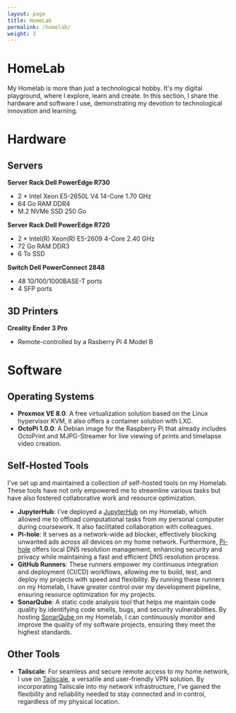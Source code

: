 ```yaml
---
layout: page
title: HomeLab
permalink: /homelab/
weight: 3
---
```


# **HomeLab**
My Homelab is more than just a technological hobby. It's my digital playground, where I explore, learn and create. In this section, I share the hardware and software I use, demonstrating my devotion to technological innovation and learning.


# Hardware
## Servers
**Server Rack Dell PowerEdge R730**
- 2 * Intel Xeon E5-2650L V4 14-Core 1.70 GHz 
- 64 Go RAM DDR4
- M.2 NVMe SSD 250 Go

**Server Rack Dell PowerEdge R720**
- 2 * Intel(R) Xeon(R) E5-2609 4-Core 2.40 GHz
- 72 Go RAM DDR3
- 6 To SSD

**Switch Dell PowerConnect 2848**
- 48 10/100/1000BASE-T ports
- 4 SFP ports

## 3D Printers
**Creality Ender 3 Pro**
- Remote-controlled by a Rasberry Pi 4 Model B

# Software

## Operating Systems
- **Proxmox VE 8.0**: A free virtualization solution based on the Linux hypervisor KVM, it also offers a container solution with LXC.
- **OctoPi 1.0.0**: A Debian image for the Raspberry Pi that already includes OctoPrint and MJPG-Streamer for live viewing of prints and timelapse video creation.

## Self-Hosted Tools

I've set up and maintained a collection of self-hosted tools on my Homelab. These tools have not only empowered me to streamline various tasks but have also fostered collaborative work and resource optimization.

- **JupyterHub**: I've deployed a <a href="https://jupyter.org/hub">JupyterHub</a> on my Homelab, which allowed me to offload computational tasks from my personal computer during coursework. It also facilitated collaboration with colleagues.
- **Pi-hole**: It serves as a network-wide ad blocker, effectively blocking unwanted ads across all devices on my home network. Furthermore, <a href="https://pi-hole.net/">Pi-hole</a> offers local DNS resolution management, enhancing security and privacy while maintaining a fast and efficient DNS resolution process.
- **GitHub Runners**: These runners empower my continuous integration and deployment (CI/CD) workflows, allowing me to build, test, and deploy my projects with speed and flexibility. By running these runners on my Homelab, I have greater control over my development pipeline, ensuring resource optimization for my projects.
- **SonarQube**: A static code analysis tool that helps me maintain code quality by identifying code smells, bugs, and security vulnerabilities. By hosting <a href="https://www.sonarsource.com/products/sonarqube/"> SonarQube </a> on my Homelab, I can continuously monitor and improve the quality of my software projects, ensuring they meet the highest standards.


## Other Tools
- **Tailscale**: For seamless and secure remote access to my home network, I use on <a href="https://tailscale.com/">Tailscale</a>, a versatile and user-friendly VPN solution. By incorporating Tailscale into my network infrastructure, I've gained the flexibility and reliability needed to stay connected and in control, regardless of my physical location.
